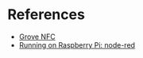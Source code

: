 # References

 - [Grove NFC](https://wiki.seeedstudio.com/Grove_NFC/)
 - [Running on Raspberry Pi: node-red](https://nodered.org/docs/getting-started/raspberrypi)
